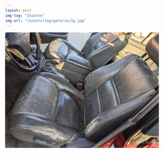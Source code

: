 ```yaml
---
layout: post
img-tag: "Inainte"
img-url: "/assets/img/galerie/3g.jpg"
---
```


![Poza](/assets/img/galerie/3g.jpg)